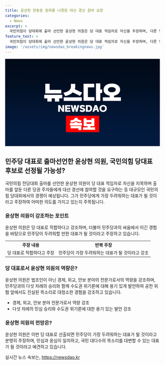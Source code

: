 ```yaml
---
title: 윤상현 한동훈 원희룡 나경원 대선 경선 참여 요청
categories:
  - News
excerpt: >
  국민의힘이 당대회에 출마 선언한 윤상현 의원은 당 대표 적임자로 자신을 주장하며, 다른 당권 주자들을 대선 경선에 참여하도록 요구했다. 그는 당이 이기는 DNA를 찾을 수 있는 대표를 뽑아야 한다고 주장하며, 민주당과의 싸움에서 이긴 사람이 당 대표가 돼야 한다고 강조했다. 그는 또한 공천 위협 앞에서도 용기 있게 수도권 위기론을 말하고, 다섯 번의 민주당과의 싸움에서 이겼다고 주장했다. 최종적으로 언더독 윤상현이 이기면 가장 놀라운 뉴스가 될 것이라며 윤상현이 민주당이 가장 두려워하는 대표라고 강조했다.
feature_text: >
  국민의힘이 당대회에 출마 선언한 윤상현 의원은 당 대표 적임자로 자신을 주장하며, 다른 당권 주자들을 대선 경선에 참여하도록 요구했다. 그는 당이 이기는 DNA를 찾을 수 있는 대표를 뽑아야 한다고 주장하며, 민주당과의 싸움에서 이긴 사람이 당 대표가 돼야 한다고 강조했다. 그는 또한 공천 위협 앞에서도 용기 있게 수도권 위기론을 말하고, 다섯 번의 민주당과의 싸움에서 이겼다고 주장했다. 최종적으로 언더독 윤상현이 이기면 가장 놀라운 뉴스가 될 것이라며 윤상현이 민주당이 가장 두려워하는 대표라고 강조했다.
image: '/assets/img/newsdao_breakingnews.jpg'
---
```


<p><img src="/assets/img/newsdao_breakingnews.jpg" alt="pcversion 속보" /></p>

<h2 data-ke-size="size26">민주당 대표로 출마선언한 윤상현 의원, 국민의힘 당대표 후보로 선정될 가능성?</h2>

<p data-ke-size="size16">국민의힘 전당대회 출마를 선언한 윤상현 의원이 당 대표 적임자로 자신을 지목하며 출마를 앞둔 다른 당권 주자들에게 대선 경선에 참여할 것을 요구하는 등 대규모인 국민의힘 당대회에서의 경쟁이 예상됩니다. 그가 민주당에게 가장 두려워하는 대표가 될 것이라고 주장하여 어떠한 의도를 가지고 있는지 주목됩니다.</p>

<h3 data-ke-size="size24">윤상현 의원이 강조하는 포인트</h3>

<p data-ke-size="size16">윤상현 의원은 당 대표로 적합하다고 강조하며, 더불어 민주당과의 싸움에서 이긴 경험을 바탕으로 민주당이 두려워할 만한 대표가 될 것이라고 주장하고 있습니다.</p>

<table>
    <tr>
        <td style="text-align: center; height: 17px;"><b>주장 내용</b></td>
        <td style="text-align: center; height: 17px;"><b>반복 주장</b></td>
    </tr>
    <tr>
        <td>당 대표로 적합하다고 주장</td>
        <td>민주당이 가장 두려워하는 대표가 될 것이라고 강조</td>
    </tr>
</table>

<h3 data-ke-size="size24">당 대표로서 윤상현 의원의 역량은?</h3>

<p data-ke-size="size16">윤상현 의원은 법조인이 아닌 경제, 외교, 안보 분야의 전문가로서의 역량을 강조하며, 민주당과의 다섯 차례의 승리와 함께 수도권 위기론에 대해 용기 있게 발언하여 공천 위협 앞에서도 진실된 목소리로 대청소한 경험을 강조하고 있습니다.</p>

<ul>
    <li>경제, 외교, 안보 분야 전문가로서 역량 강조</li>
    <li>다섯 차례의 민심 승리와 수도권 위기론에 대한 용기 있는 발언 강조</li>
</ul>

<h3 data-ke-size="size24">윤상현 의원의 전망은?</h3>

<p data-ke-size="size16">윤상현 의원은 이번 당 대표로 선출되면 민주당이 가장 두려워하는 대표가 될 것이라고 분명히 주장하며, 민심과 윤심이 일치하고, 국민 대다수의 목소리를 대변할 수 있는 대표가 될 것이라고 예견하고 있습니다.</p>
실시간 뉴스 속보는, <a href="https://newsdao.kr" rel="dofollow">https://newsdao.kr</a>


